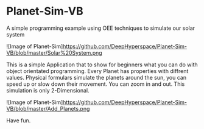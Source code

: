 # Planet-Sim-VB
A simple programming example using OEE techniques to simulate our solar system

![Image of Planet-Sim]https://github.com/DeepHyperspace/Planet-Sim-VB/blob/master/Solar%20System.png

This is a simple Application that to show for beginners what you can do with object orientated programming. 
Every Planet has properties with diffrent values.
Physical formulars simulate the planets around the sun, you can speed up or slow down their movement.
You can zoom in and out. This simulation is only 2-Dimensional.

![Image of Planet-Sim]https://github.com/DeepHyperspace/Planet-Sim-VB/blob/master/Add_Planets.png

Have fun.
